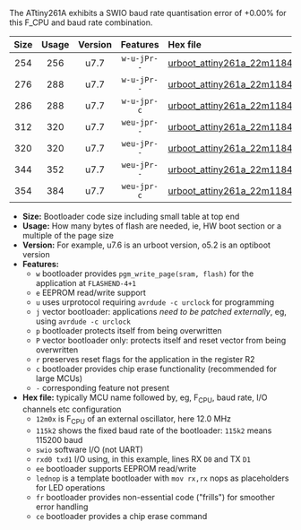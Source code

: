 The ATtiny261A exhibits a SWIO baud rate quantisation error of +0.00% for this F_CPU and baud rate combination.

|Size|Usage|Version|Features|Hex file|
|:-:|:-:|:-:|:-:|:--|
|254|256|u7.7|`w-u-jPr--`|[urboot_attiny261a_22m1184x_+921k6_swio_rxb0_txb1_lednop.hex](https://raw.githubusercontent.com/stefanrueger/urboot.hex/main/mcus/attiny261a/external_oscillator/fcpu_22m1184x/br_+921k6/urboot_attiny261a_22m1184x_+921k6_swio_rxb0_txb1_lednop.hex)|
|276|288|u7.7|`w-u-jPr--`|[urboot_attiny261a_22m1184x_+921k6_swio_rxb0_txb1_lednop_fr.hex](https://raw.githubusercontent.com/stefanrueger/urboot.hex/main/mcus/attiny261a/external_oscillator/fcpu_22m1184x/br_+921k6/urboot_attiny261a_22m1184x_+921k6_swio_rxb0_txb1_lednop_fr.hex)|
|286|288|u7.7|`w-u-jpr-c`|[urboot_attiny261a_22m1184x_+921k6_swio_rxb0_txb1_lednop_fr_ce.hex](https://raw.githubusercontent.com/stefanrueger/urboot.hex/main/mcus/attiny261a/external_oscillator/fcpu_22m1184x/br_+921k6/urboot_attiny261a_22m1184x_+921k6_swio_rxb0_txb1_lednop_fr_ce.hex)|
|312|320|u7.7|`weu-jpr--`|[urboot_attiny261a_22m1184x_+921k6_swio_rxb0_txb1_ee_lednop.hex](https://raw.githubusercontent.com/stefanrueger/urboot.hex/main/mcus/attiny261a/external_oscillator/fcpu_22m1184x/br_+921k6/urboot_attiny261a_22m1184x_+921k6_swio_rxb0_txb1_ee_lednop.hex)|
|320|320|u7.7|`weu-jPr--`|[urboot_attiny261a_22m1184x_+921k6_swio_rxb0_txb1_ee.hex](https://raw.githubusercontent.com/stefanrueger/urboot.hex/main/mcus/attiny261a/external_oscillator/fcpu_22m1184x/br_+921k6/urboot_attiny261a_22m1184x_+921k6_swio_rxb0_txb1_ee.hex)|
|344|352|u7.7|`weu-jPr--`|[urboot_attiny261a_22m1184x_+921k6_swio_rxb0_txb1_ee_lednop_fr.hex](https://raw.githubusercontent.com/stefanrueger/urboot.hex/main/mcus/attiny261a/external_oscillator/fcpu_22m1184x/br_+921k6/urboot_attiny261a_22m1184x_+921k6_swio_rxb0_txb1_ee_lednop_fr.hex)|
|354|384|u7.7|`weu-jpr-c`|[urboot_attiny261a_22m1184x_+921k6_swio_rxb0_txb1_ee_lednop_fr_ce.hex](https://raw.githubusercontent.com/stefanrueger/urboot.hex/main/mcus/attiny261a/external_oscillator/fcpu_22m1184x/br_+921k6/urboot_attiny261a_22m1184x_+921k6_swio_rxb0_txb1_ee_lednop_fr_ce.hex)|

- **Size:** Bootloader code size including small table at top end
- **Usage:** How many bytes of flash are needed, ie, HW boot section or a multiple of the page size
- **Version:** For example, u7.6 is an urboot version, o5.2 is an optiboot version
- **Features:**
  + `w` bootloader provides `pgm_write_page(sram, flash)` for the application at `FLASHEND-4+1`
  + `e` EEPROM read/write support
  + `u` uses urprotocol requiring `avrdude -c urclock` for programming
  + `j` vector bootloader: applications *need to be patched externally*, eg, using `avrdude -c urclock`
  + `p` bootloader protects itself from being overwritten
  + `P` vector bootloader only: protects itself and reset vector from being overwritten
  + `r` preserves reset flags for the application in the register R2
  + `c` bootloader provides chip erase functionality (recommended for large MCUs)
  + `-` corresponding feature not present
- **Hex file:** typically MCU name followed by, eg, F<sub>CPU</sub>, baud rate, I/O channels etc configuration
  + `12m0x` is F<sub>CPU</sub> of an external oscillator, here 12.0 MHz
  + `115k2` shows the fixed baud rate of the bootloader: `115k2` means 115200 baud
  + `swio` software I/O (not UART)
  + `rxd0 txd1` I/O using, in this example, lines RX `D0` and TX `D1`
  + `ee` bootloader supports EEPROM read/write
  + `lednop` is a template bootloader with `mov rx,rx` nops as placeholders for LED operations
  + `fr` bootloader provides non-essential code ("frills") for smoother error handling
  + `ce` bootloader provides a chip erase command
